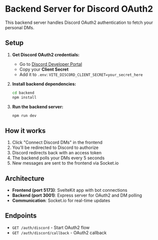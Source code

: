 # Backend Server for Discord OAuth2

This backend server handles Discord OAuth2 authentication to fetch your personal DMs.

## Setup

1. **Get Discord OAuth2 credentials:**
   - Go to [Discord Developer Portal](https://discord.com/developers/applications/1401002202268696697/oauth2)
   - Copy your **Client Secret**
   - Add it to `.env`: `VITE_DISCORD_CLIENT_SECRET=your_secret_here`

2. **Install backend dependencies:**
   ```bash
   cd backend
   npm install
   ```

3. **Run the backend server:**
   ```bash
   npm run dev
   ```

## How it works

1. Click "Connect Discord DMs" in the frontend
2. You'll be redirected to Discord to authorize
3. Discord redirects back with an access token
4. The backend polls your DMs every 5 seconds
5. New messages are sent to the frontend via Socket.io

## Architecture

- **Frontend (port 5173)**: SvelteKit app with bot connections
- **Backend (port 3001)**: Express server for OAuth2 and DM polling
- **Communication**: Socket.io for real-time updates

## Endpoints

- `GET /auth/discord` - Start OAuth2 flow
- `GET /auth/discord/callback` - OAuth2 callback